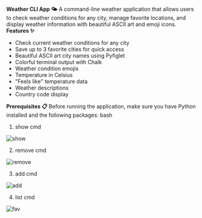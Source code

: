 **Weather CLI App 🌤️**
A command-line weather application that allows users to check weather conditions for any city, manage favorite locations, and display weather information with beautiful ASCII art and emoji icons.
**Features ✨**

- Check current weather conditions for any city
- Save up to 3 favorite cities for quick access
- Beautiful ASCII art city names using Pyfiglet
- Colorful terminal output with Chalk
- Weather condition emojis
- Temperature in Celsius
- "Feels like" temperature data
- Weather descriptions
- Country code display

**Prerequisites 📋**
Before running the application, make sure you have Python installed and the following packages:
bash
1) show cmd
   
![show](https://github.com/user-attachments/assets/83d5dd39-bcde-4bc0-9ca8-4eca2ca7a688)

2) remove cmd
   
![remove](https://github.com/user-attachments/assets/f51b7b9e-7bea-4df2-9870-560d410d16f1)

3) add cmd


![add](https://github.com/user-attachments/assets/15690840-3029-4d99-b2b0-117fac0d9b92)

4) list cmd

   
![fav](https://github.com/user-attachments/assets/79d48afc-b1ba-442f-bc77-5c966c598a2e)

